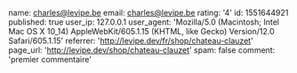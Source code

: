 name: charles@levipe.be
email: charles@levipe.be
rating: '4'
id: 1551644921
published: true
user_ip: 127.0.0.1
user_agent: 'Mozilla/5.0 (Macintosh; Intel Mac OS X 10_14) AppleWebKit/605.1.15 (KHTML, like Gecko) Version/12.0 Safari/605.1.15'
referrer: 'http://levipe.dev/fr/shop/chateau-clauzet'
page_url: 'http://levipe.dev/shop/chateau-clauzet'
spam: false
comment: 'premier commentaire'
